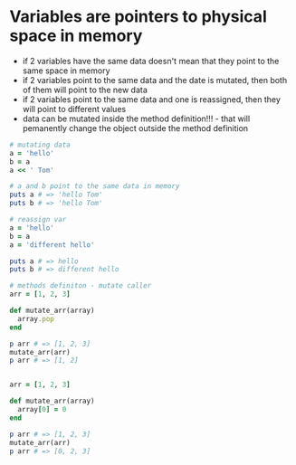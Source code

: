 # Variables are pointers to physical space in memory

- if 2 variables have the same data doesn't mean that they point to the same space in memory
- if 2 variables point to the same data and the date is mutated, then both of them will point to the new data
- if 2 variables point to the same data and one is reassigned, then they will point to different values
- data can be mutated inside the method definition!!! - that will pemanently change the object outside the method definition

```ruby
# mutating data
a = 'hello'
b = a
a << ' Tom'

# a and b point to the same data in memory
puts a # => 'hello Tom'
puts b # => 'hello Tom'

# reassign var
a = 'hello'
b = a
a = 'different hello'

puts a # => hello
puts b # => different hello

# methods definiton - mutate caller
arr = [1, 2, 3]

def mutate_arr(array)
  array.pop
end

p arr # => [1, 2, 3]
mutate_arr(arr)
p arr # => [1, 2]


arr = [1, 2, 3]

def mutate_arr(array)
  array[0] = 0
end

p arr # => [1, 2, 3]
mutate_arr(arr)
p arr # => [0, 2, 3]
```
